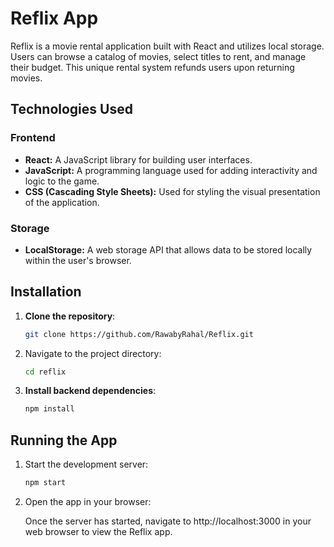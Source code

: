 # Reflix App

Reflix is a movie rental application built with React and utilizes local storage. Users can browse a catalog of movies, select titles to rent, and manage their budget. This unique rental system refunds users upon returning movies.

## Technologies Used

### Frontend
- **React:** A JavaScript library for building user interfaces.
- **JavaScript:** A programming language used for adding interactivity and logic to the game.
- **CSS (Cascading Style Sheets):** Used for styling the visual presentation of the application.

### Storage
- **LocalStorage:** A web storage API that allows data to be stored locally within the user's browser.

## Installation

1. **Clone the repository**:
   
    ```bash
   git clone https://github.com/RawabyRahal/Reflix.git

2. Navigate to the project directory:
   
    ```bash
   cd reflix
   
3. **Install backend dependencies**:
   
    ```bash
    npm install


## Running the App

1. Start the development server:
   
    ```bash
    npm start

2. Open the app in your browser:

   Once the server has started, navigate to http://localhost:3000 in your web browser to view the Reflix app.

